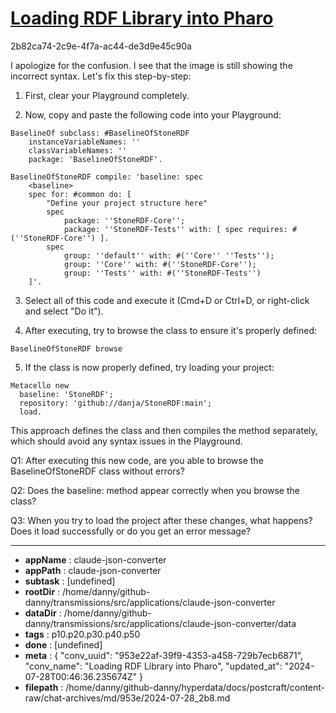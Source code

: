# [Loading RDF Library into Pharo](https://claude.ai/chat/953e22af-39f9-4353-a458-729b7ecb6871)

2b82ca74-2c9e-4f7a-ac44-de3d9e45c90a

 I apologize for the confusion. I see that the image is still showing the incorrect syntax. Let's fix this step-by-step:

1. First, clear your Playground completely.

2. Now, copy and paste the following code into your Playground:

```smalltalk
BaselineOf subclass: #BaselineOfStoneRDF
	instanceVariableNames: ''
	classVariableNames: ''
	package: 'BaselineOfStoneRDF'.

BaselineOfStoneRDF compile: 'baseline: spec
	<baseline>
	spec for: #common do: [
		"Define your project structure here"
		spec 
			package: ''StoneRDF-Core'';
			package: ''StoneRDF-Tests'' with: [ spec requires: #(''StoneRDF-Core'') ].
		spec 
			group: ''default'' with: #(''Core'' ''Tests'');
			group: ''Core'' with: #(''StoneRDF-Core'');
			group: ''Tests'' with: #(''StoneRDF-Tests'')
	]'.
```

3. Select all of this code and execute it (Cmd+D or Ctrl+D, or right-click and select "Do it").

4. After executing, try to browse the class to ensure it's properly defined:

```smalltalk
BaselineOfStoneRDF browse
```

5. If the class is now properly defined, try loading your project:

```smalltalk
Metacello new
  baseline: 'StoneRDF';
  repository: 'github://danja/StoneRDF:main';
  load.
```

This approach defines the class and then compiles the method separately, which should avoid any syntax issues in the Playground.

Q1: After executing this new code, are you able to browse the BaselineOfStoneRDF class without errors?

Q2: Does the baseline: method appear correctly when you browse the class?

Q3: When you try to load the project after these changes, what happens? Does it load successfully or do you get an error message?

---

* **appName** : claude-json-converter
* **appPath** : claude-json-converter
* **subtask** : [undefined]
* **rootDir** : /home/danny/github-danny/transmissions/src/applications/claude-json-converter
* **dataDir** : /home/danny/github-danny/transmissions/src/applications/claude-json-converter/data
* **tags** : p10.p20.p30.p40.p50
* **done** : [undefined]
* **meta** : {
  "conv_uuid": "953e22af-39f9-4353-a458-729b7ecb6871",
  "conv_name": "Loading RDF Library into Pharo",
  "updated_at": "2024-07-28T00:46:36.235674Z"
}
* **filepath** : /home/danny/github-danny/hyperdata/docs/postcraft/content-raw/chat-archives/md/953e/2024-07-28_2b8.md